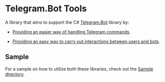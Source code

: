 # Telegram.Bot Tools
A library that aims to support the C# [Telegram.Bot](https://github.com/TelegramBots/Telegram.Bot) library by:

- [Providing an easier way of handling Telegram commands](/TelegramCommandHandler).
 
- [Providing an easy way to carry out interactions between users and bots](/TelegramInteractivityHelper).

## Sample

For a sample on how to utilize both these libraries, check out the [Sample directory](/Sample).